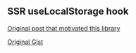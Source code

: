 ## SSR useLocalStorage hook

[Original post that motivated this library](https://medium.com/@lean1190/uselocalstorage-hook-for-next-js-typed-and-ssr-friendly-4ddd178676df)

[Original Gist](https://gist.github.com/lean1190/d3248bcf758edcac1829bbcc252b3390#file-uselocalstorage-ts)
